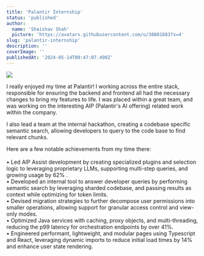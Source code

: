 ```yaml
---
title: 'Palantir Internship'
status: 'published'
author:
  name: 'Shaishav Shah'
  picture: 'https://avatars.githubusercontent.com/u/38801683?v=4'
slug: 'palantir-internship'
description: ''
coverImage: ''
publishedAt: '2024-05-14T00:47:07.490Z'
---
```


![](/images/palantir_chevron-I4Nz.png)

I really enjoyed my time at Palantir! I working across the entire stack, responsible for ensuring the backend and frontend all had the necessary changes to bring my features to life. I was placed within a great team, and was working on the interesting AIP (Palantir's AI offering) related work within the company.

I also lead a team at the internal hackathon, creating a codebase specific semantic search, allowing developers to query to the code base to find relevant chunks.

Here are a few notable achievements from my time there:\
\
• Led AIP Assist development by creating specialized plugins and selection logic to leveraging proprietary LLMs, supporting multi-step queries, and growing usage by 62% .\
• Developed an internal tool to answer developer queries by performing semantic search by leveraging sharded codebase, and passing results as context while optimizing for token limits.\
• Devised migration strategies to further decompose user permissions into smaller operations, allowing support for granular access control and view-only modes.\
• Optimized Java services with caching, proxy objects, and multi-threading, reducing the p99 latency for orchestration endpoints by over 41%.\
• Engineered performant, lightweight, and modular pages using Typescript and React, leveraging dynamic imports to reduce initial load times by 14% and enhance user state rendering.